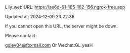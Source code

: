 Lily_web URL: https://ae6d-61-165-102-156.ngrok-free.app

Updated at: 2024-12-09 23:22:38

If you cannot open this URL, the server might be down.

Please contact: 

goley04@foxmail.com Or Wechat:GL_yeaH